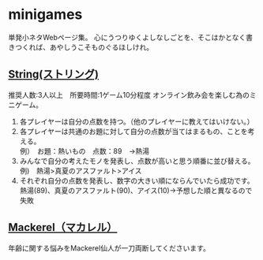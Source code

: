 # minigames
単発小ネタWebページ集。
心にうつりゆくよしなしごとを、そこはかとなく書きつくれば、あやしうこそものぐるほしけれ。

## [String(ストリング)](https://lemniscatern.github.io/minigames/string/)
推奨人数:3人以上　所要時間:1ゲーム10分程度
オンライン飲み会を楽しむ為のミニゲーム。
1. 各プレイヤーは自分の点数を持つ。（他のプレイヤーに教えてはいけない。）
2. 各プレイヤーは共通のお題に対して自分の点数が当てはまるもの、ことを考える。  
  例）　お題：熱いもの　点数：89　→熱湯
3. みんなで自分の考えたモノを発表し、点数が高いと思う順番に並び替える。  
  例)　熱湯>真夏のアスファルト>アイス
4. それぞれ自分の点数を発表し、数字の大きい順にならんでいたら成功です。   
  熱湯(89)、真夏のアスファルト(90)、アイス(10)→予想した順と異なるので失敗  

## [Mackerel（マカレル）](https://lemniscatern.github.io/minigames/mackerel/)
年齢に関する悩みをMackerel仙人が一刀両断してくださいます。

